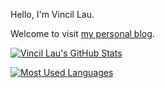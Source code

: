 Hello, I'm Vincil Lau.

Welcome to visit [my personal blog](https://vincillau.github.io/).

[![Vincil Lau's GitHub Stats](https://github-readme-stats.vercel.app/api?username=VincilLau&count_private=true&show_icons=true)](https://github.com/anuraghazra/github-readme-stats)

[![Most Used Languages](https://github-readme-stats.vercel.app/api/top-langs/?username=VincilLau&exclude_repo=VincilLau.github.io&langs_count=10)](https://github.com/anuraghazra/github-readme-stats)

